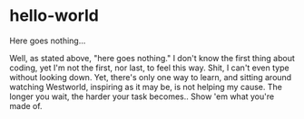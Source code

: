 # hello-world
Here goes nothing...

Well, as stated above, "here goes nothing." 
I don't know the first thing about coding, yet I'm not the first, nor last, to feel this way.
Shit, I can't even type without looking down.
Yet, there's only one way to learn, and sitting around watching Westworld, inspiring as it may be, is not helping my cause.
The longer you wait, the harder your task becomes.. Show 'em what you're made of.
